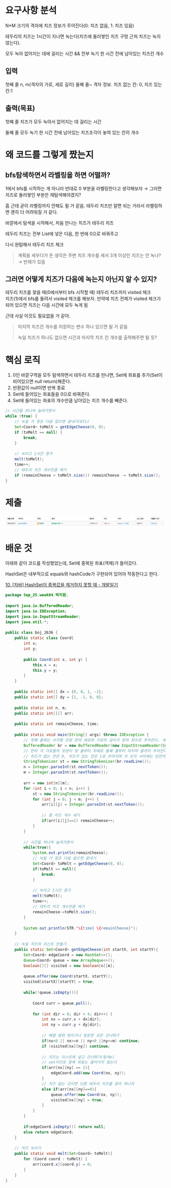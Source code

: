 # 요구사항 분석
N*M 크기의 격자에 치즈 정보가 주어진다(0: 치즈 없음, 1: 치즈 있음)

테두리의 치즈는 1시간이 지나면 녹는다(치즈에 둘러쌓인 치즈 구멍 근처 치즈는 녹지 않는다).

모두 녹아 없어지는 데에 걸리는 시간 && 전부 녹기 한 시간 전에 남아있는 치즈칸 개수
## 입력
첫째 줄 n, m(격자의 가로, 세로 길이)
둘째 줄~ 격자 정보. 치즈 없는 칸: 0, 치즈 있는 칸:1

## 출력(목표)
첫째 줄 치즈가 모두 녹아서 없어지는 데 걸리는 시간

둘째 줄 모두 녹기 한 시간 전에 남아있는 치즈조각이 놓여 있는 칸의 개수
# 왜 코드를 그렇게 짰는지
## bfs탐색하면서 라벨링을 하면 어떨까?

1에서 bfs를 시작하는 게 아니라 반대로 0 부분을 라벨링한다고 생각해보자 → 그러면 치즈로 둘러쌓인 부분은 재탐색해야겠지?

흠 근데 굳이 라벨링까지 안해도 될 거 같음. 테두리 치즈만 알면 되는 거라서 라벨링하면 괜히 더 어려워질 거 같다.

바깥에서 탐색을 시작해서, 처음 만나는 치즈가 테두리 치즈

테두리 치즈는 전부 List에 넣은 다음, 한 번에 0으로 바꿔주고

다시 완탐해서 테두리 치즈 체크


> 계획을 세우다가 든 생각은 주변 치즈 개수를 세서 3개 이상인 치즈는 안 녹나?\
→ 반례가 있음

## 그러면 어떻게 치즈가 다음에 녹는지 아닌지 알 수 있지?
테두리 치즈를 찾을 때(0에서부터 bfs 시작할 때) 테두리 치즈까지 visited 체크\
치즈(1)에서 bfs를 돌려서 visited 체크를 해보자. 만약에 치즈 전체가 visited 체크가 되어 있으면 치즈는 다음 시간에 모두 녹게 됨

근데 사실 이것도 필요없을 거 같아.

> 마지막 치즈칸 개수를 저장하는 변수 하나 있으면 될 거 같음
> 
> 녹일 치즈가 하나도 없으면 시간과 마지막 치즈 칸 개수를 출력해주면 될 듯?

# 핵심 로직
1. 0인 바깥구역을 모두 탐색하면서 테두리 치즈를 만나면, Set에 좌표를 추가(Set이 비어있으면 null return)해준다.
2. 반환값이 null이면 반복 종료
3. Set에 들어있는 좌표들을 0으로 바꿔준다.
4. Set에 들어있는 좌표의 개수만큼 남아있는 치즈 개수를 빼준다.
```java
// 시간을 하나씩 늘려가면서
while (true) {
    // 녹일 거 찾은 다음 없으면 끝내기(bfs)
    Set<Coord> toMelt = getEdgeCheese(0, 0);
    if (toMelt == null) {
        break;
    }

    // 녹이고 1시간 증가
    melt(toMelt);
    time++;
    // 테두리 치즈 개수만큼 제거
    if (remainCheese > toMelt.size()) remainCheese -= toMelt.size();
}
```
# 제출
![img.png](Attached/boj_2636.png)
# 배운 것
아래와 같이 코드를 작성했었는데, Set에 중복된 좌표(객체)가 들어갔다.

HashSet은 내부적으로 equals와 hashCode가 구현되어 있어야 작동한다고 한다.

[10. [자바] HashSet이 중복값을 제거하지 못할 때 - 개발일기
](https://staticclass.tistory.com/105)
```java
package Sep_25.week04.박지원;

import java.io.BufferedReader;
import java.io.IOException;
import java.io.InputStreamReader;
import java.util.*;

public class boj_2636 {
    public static class Coord{
        int x;
        int y;

        public Coord(int x, int y) {
            this.x = x;
            this.y = y;
        }
    }

    public static int[] dx = {0, 0, 1, -1};
    public static int[] dy = {1, -1, 0, 0};

    public static int n, m;
    public static int[][] arr;

    public static int remainCheese, time;

    public static void main(String[] args) throws IOException {
        // 첫째 줄에는 사각형 모양 판의 세로와 가로의 길이가 양의 정수로 주어진다. 세로와 가로의 길이는 최대 100이다.
        BufferedReader br = new BufferedReader(new InputStreamReader(System.in));
        // 판의 각 가로줄의 모양이 윗 줄부터 차례로 둘째 줄부터 마지막 줄까지 주어진다.
        // 치즈가 없는 칸은 0, 치즈가 있는 칸은 1로 주어지며 각 숫자 사이에는 빈칸이 하나씩 있다.
        StringTokenizer st = new StringTokenizer(br.readLine());
        n = Integer.parseInt(st.nextToken());
        m = Integer.parseInt(st.nextToken());

        arr = new int[n][m];
        for (int i = 0; i < n; i++) {
            st = new StringTokenizer(br.readLine());
            for (int j = 0; j < m; j++) {
                arr[i][j] = Integer.parseInt(st.nextToken());

                // 총 치즈 개수 세기
                if(arr[i][j]==1) remainCheese++;
            }
        }

        // 시간을 하나씩 늘려가면서
        while(true){
            System.out.println(remainCheese);
            // 녹일 거 찾은 다음 없으면 끝내기
            Set<Coord> toMelt = getEdgeCheese(0, 0);
            if(toMelt == null){
                break;
            }

            // 녹이고 1시간 증가
            melt(toMelt);
            time++;
            // 테두리 치즈 개수만큼 제거
            remainCheese-=toMelt.size();
        }

        System.out.println(STR."\{time} \{remainCheese}");
    }

    // 녹일 치즈의 리스트 만들기
    public static Set<Coord> getEdgeCheese(int startX, int startY){
        Set<Coord> edgeCoord = new HashSet<>();
        Queue<Coord> queue = new ArrayDeque<>();
        boolean[][] visited = new boolean[n][m];

        queue.offer(new Coord(startX, startY));
        visited[startX][startY] = true;

        while(!queue.isEmpty()){

            Coord curr = queue.poll();

            for (int dir = 0; dir < 4; dir++) {
                int nx = curr.x + dx[dir];
                int ny = curr.y + dy[dir];

                // 배열 범위 밖이거나 방문한 곳은 건너뛰기
                if(nx<0 || nx>=n || ny<0 ||ny>=m) continue;
                if (visited[nx][ny]) continue;

                // 치즈는 리스트에 넣고 건너뛰기(탐색x)
                // set이므로 중복 좌표는 들어가지 않는다
                if(arr[nx][ny] == 1){
                    edgeCoord.add(new Coord(nx, ny));
                }
                // 치즈 없는 곳이면 다른 테두리 치즈를 찾아 떠나자
                else if(arr[nx][ny]==0){
                    queue.offer(new Coord(nx, ny));
                    visited[nx][ny] = true;
                }
            }
        }

        if(edgeCoord.isEmpty()) return null;
        else return edgeCoord;
    }

    // 치즈 녹이기
    public static void melt(Set<Coord> toMelt){
        for (Coord coord : toMelt) {
            arr[coord.x][coord.y] = 0;
        }
    }
}
```